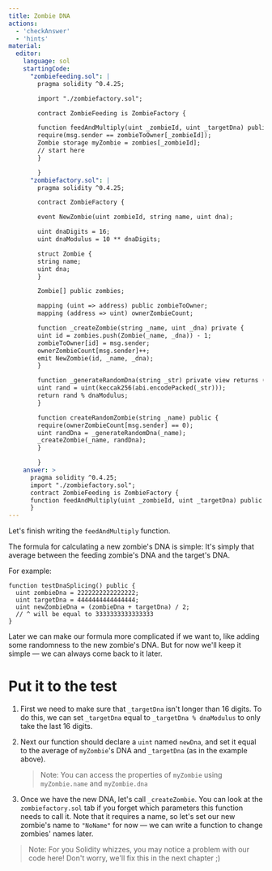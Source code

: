 ```yaml
---
title: Zombie DNA
actions:
  - 'checkAnswer'
  - 'hints'
material:
  editor:
    language: sol
    startingCode:
      "zombiefeeding.sol": |
        pragma solidity ^0.4.25;

        import "./zombiefactory.sol";

        contract ZombieFeeding is ZombieFactory {

        function feedAndMultiply(uint _zombieId, uint _targetDna) public {
        require(msg.sender == zombieToOwner[_zombieId]);
        Zombie storage myZombie = zombies[_zombieId];
        // start here
        }

        }
      "zombiefactory.sol": |
        pragma solidity ^0.4.25;

        contract ZombieFactory {

        event NewZombie(uint zombieId, string name, uint dna);

        uint dnaDigits = 16;
        uint dnaModulus = 10 ** dnaDigits;

        struct Zombie {
        string name;
        uint dna;
        }

        Zombie[] public zombies;

        mapping (uint => address) public zombieToOwner;
        mapping (address => uint) ownerZombieCount;

        function _createZombie(string _name, uint _dna) private {
        uint id = zombies.push(Zombie(_name, _dna)) - 1;
        zombieToOwner[id] = msg.sender;
        ownerZombieCount[msg.sender]++;
        emit NewZombie(id, _name, _dna);
        }

        function _generateRandomDna(string _str) private view returns (uint) {
        uint rand = uint(keccak256(abi.encodePacked(_str)));
        return rand % dnaModulus;
        }

        function createRandomZombie(string _name) public {
        require(ownerZombieCount[msg.sender] == 0);
        uint randDna = _generateRandomDna(_name);
        _createZombie(_name, randDna);
        }

        }
    answer: >
      pragma solidity ^0.4.25;
      import "./zombiefactory.sol";
      contract ZombieFeeding is ZombieFactory {
      function feedAndMultiply(uint _zombieId, uint _targetDna) public { require(msg.sender == zombieToOwner[_zombieId]); Zombie storage myZombie = zombies[_zombieId]; _targetDna = _targetDna % dnaModulus; uint newDna = (myZombie.dna + _targetDna) / 2; _createZombie("NoName", newDna); }
      }
---
```


Let's finish writing the `feedAndMultiply` function.

The formula for calculating a new zombie's DNA is simple: It's simply that average between the feeding zombie's DNA and the target's DNA.

For example:

    function testDnaSplicing() public {
      uint zombieDna = 2222222222222222;
      uint targetDna = 4444444444444444;
      uint newZombieDna = (zombieDna + targetDna) / 2;
      // ^ will be equal to 3333333333333333
    }
    

Later we can make our formula more complicated if we want to, like adding some randomness to the new zombie's DNA. But for now we'll keep it simple — we can always come back to it later.

# Put it to the test

1. First we need to make sure that `_targetDna` isn't longer than 16 digits. To do this, we can set `_targetDna` equal to `_targetDna % dnaModulus` to only take the last 16 digits.

2. Next our function should declare a `uint` named `newDna`, and set it equal to the average of `myZombie`'s DNA and `_targetDna` (as in the example above).
    
    > Note: You can access the properties of `myZombie` using `myZombie.name` and `myZombie.dna`

3. Once we have the new DNA, let's call `_createZombie`. You can look at the `zombiefactory.sol` tab if you forget which parameters this function needs to call it. Note that it requires a name, so let's set our new zombie's name to `"NoName"` for now — we can write a function to change zombies' names later.

> Note: For you Solidity whizzes, you may notice a problem with our code here! Don't worry, we'll fix this in the next chapter ;)